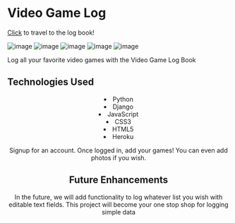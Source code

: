 <h1 text-align="center">Video Game Log</h1>

[Click](https://video-game-log.herokuapp.com) to travel to the log book!

![image](https://user-images.githubusercontent.com/103761476/179011257-587ab065-abee-4a77-ab98-2ff644e50f48.png)
![image](https://user-images.githubusercontent.com/103761476/179011374-f72afcb2-7c82-4f2b-9314-e701111c5f47.png)
![image](https://user-images.githubusercontent.com/103761476/179011444-8c0dd4f1-f454-44e2-b0ce-8d9f8c3fabd6.png)
![image](https://user-images.githubusercontent.com/103761476/179011525-9faa1e3d-38bd-4f28-a434-06362a9650ea.png)
![image](https://user-images.githubusercontent.com/103761476/179011597-d1a1e614-b2c7-4d3f-b17a-bfe0539826ca.png)

<p text-align="center">Log all your favorite video games with the Video Game Log Book</p>

<h2 text-align="center">Technologies Used</h2>
<li align="center">Python</li>
<li align="center">Django</li>
<li align="center">JavaScript</li>
<li align="center">CSS3</li>
<li align="center">HTML5</li>
<li align="center">Heroku</li>

<p align="center">Signup for an account. Once logged in, add your games! You can even add photos if you wish.</p>

<h2 align="center">Future Enhancements</h2>
<p align="center">In the future, we will add functionality to log whatever list you wish with editable text fields. This project will become your one stop shop for logging simple data</p>



